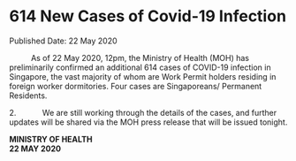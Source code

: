 <html>
    <meta http-equiv="Content-Type" content="text/html; charset=utf-8"/>
    <meta charset="utf-8"/>
    <title>614 New Cases of Covid-19 Infection </title>
    <body><h1>614 New Cases of Covid-19 Infection </h1>
    <p>Published Date: 22 May 2020</p> <p>&nbsp;&nbsp;&nbsp;&nbsp;&nbsp;&nbsp;&nbsp;&nbsp;&nbsp; As of 22 May 2020, 12pm, the Ministry of Health (MOH) has preliminarily confirmed an additional 614 cases of COVID-19 infection in Singapore, the vast majority of whom are Work Permit holders residing in foreign worker dormitories. Four cases are Singaporeans/ Permanent Residents. </p><p>2.&nbsp;&nbsp;&nbsp;&nbsp;&nbsp;&nbsp;&nbsp;&nbsp;&nbsp;&nbsp;&nbsp; We are still working through the details of the cases, and further updates will be shared via the MOH press release that will be issued tonight. </p><p><strong>MINISTRY OF HEALTH<br>22 MAY 2020</strong><br></p></body>
</html>